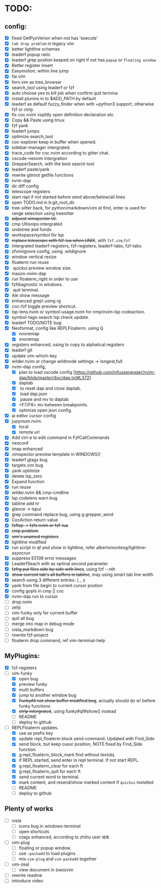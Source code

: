 # TODO:
## config:
- [x] fixed GetPyxVerion when not has 'execute'
- [x] `tab drop problem` in legacy vim
- [x] better lightline schemes
- [x] leaderf popup ratio
- [x] leaderf grep postion keeped on right if not has `popup` or `floating window`
- [x] Better register insert
- [x] Easymotion, within line jump
- [x] far.vim
- [x] fern.vim as tree_browser
- [x] search_tool using leaderf or fzf
- [x] auto choose yes to kill job when confirm quit termina
- [x] install plunins in to $ADD_PATH by default
- [x] leaderf as default fuzzy_finder when with +python3 support, otherwise fzf or ctrlp
- [x] fix coc.nvim vsplitly open definition declaration etc.
- [x] Copy && Paste using tmux
- [x] fzf yank
- [x] leaderf jumps
- [x] optimize search_tool
- [x] coc-explorer keep in buffer when opened.
- [x] sidebar-manager intergrated.
- [x] trace_code for coc.nvim according to gitter chat.
- [x] vscode-neovim intergration
- [x] GrepperSearch, with the best search tool
- [x] leaderf paste/yank
- [x] rewrite gitroot getfile functions
- [x] nvim-dap
- [x] dir diff config
- [x] telescope registers
- [x] start repl if not started before send above/below/all lines
- [x] open TODO.md in b:git_root_dir
- [x] tree-sitter back, for python/markdown/vim at first, enter is used for range selection using treesitter
- [x] ~~adjuest vimspector UI.~~
- [x] cmp Ultisnips intergrated
- [x] undotree and fundo
- [x] workspace/symbol for lsp
- [x] ~~replace telescope with fzf-lua when UNIX~~, with `fzf.vim`,`fzf`
- [x] Intergrated leaderf-registers, fzf-registers, leaderf-tabs, fzf-tabs
- [x] zfvimignore config, using .wildignore
- [x] window vertical resize
- [x] floaterm run reuse
- [x] <C-h> quickui preview window size.
- [x] mason-nvim-dap
- [x] run floaterm_right in order to use <M-->
- [x] fzfdiagnostic in windows.
- [x] <M-Q> quit terminal.
- [x] Ale show message
- [x] enhanced grep! using rg
- [x] coc-fzf toggle preview shortcut.
- [x] lsp-lens.nvim or symbol-usage.nvim for cmp/nvim-lsp codeaction.
- [x] symbol-tags-search lsp check update.
- [x] leaderf TODO/NOTE bug
- [x] Neoformat, config like REPLFloaterm. using Q
  - [x] nnoremap
  - [x] xnoremap
- [x] registers enhanced, using <M-y> to copy to alphatical registers
- [x] leaderf git
- [x] update vim-which-key
- [x] wilder.nvim or change wildmode settings -> longest,full
- [x] nvim-dap conifg,
  - [x] plan to load vscode config [https://github.com/mfussenegger/nvim-dap/blob/master/doc/dap.txt#L372]
  - [x] daptab
  - [x] <F3> to reset dap and close daptab.
  - [x] <F5> load dap.json
  - [x] <F6> pause and mv to daptab
  - [x] <F7/F8> mv between breakpoints.
  - [x] optimize open json config.
- [x] ai editor cursor config
- [x] jupynium.nvim.
  - [x] local
  - [x] remote url
- [x] Add ctrl-e to edit command in FzfCallCommands
- [x] neoconf
- [x] imap <C-f> enhanced
- [x] vimspector preview template in WINDOWS()
- [x] leaderf gtags bug
- [x] targets.vim bug
- [x] yank optimize
- [x] delete lsp_zero
- [x] Expand function
- [x] run reuse
- [x] wilder.nvim && cmp-cmdline
- [x] lsp codelens warn bug
- [x] tabline add nr
- [x] glance -> lspui
- [x] grep command replace bug, using g:grepper_word
- [x] CocAction return value
- [x] ~~fzflsp -> fzfx.nvim or fzf-lua~~
- [x] ~~cmp <C-n><C-p> problem~~
- [x] ~~vim's unamed registers~~
- [x] lightline modified
- [x] run script in qf and show in lightline, refer albertomontesg/lightline-asyncrun
- [x] suppress <C-c> E5108 error messages
- [x] LeaderfSeach with as optinal second parameter
- [x] ~~fzfrg put files side by side with lines~~, using fzf --nth
- [x] ~~show current tab's all buffers in tabline~~, may using smart tab line width
- [x] search using 3 different entries: <leader>/, <c-f>, s
- [x] yank from file begin to current cursor postion
- [x] config gopls in cmp || coc
- [x] nvim-dap run to cursor 
- [ ] drop.nvim
- [ ] zeliji
- [ ] vim-funky only for current buffer
- [ ] quit all bug
- [ ] merge <M-m> into <M-d> map in debug mode
- [ ] vista_markdown bug
- [ ] rewrite fzf-project
- [ ] floaterm drop command, ref vim-terminal-help
## MyPlugins:
- [x] fzf-registers
- [ ] vim-funky
  - [x] open bug
  - [x] preview funky
  - [x] multi buffers
  - [x] jump to another window bug
  - [x] ~~FunkyAll not show buffer modified bug~~, actually should do w! before funky functions
  - [x] ~~ctrlp intergrated~~, using funky#qf#show() instead
  - [ ] README
  - [ ] deploy to github
- [ ] REPLFloaterm updates.
  - [x] use <M-e> as prefix key
  - [x] update repl_floaterm block send command. Updated with Find_Side
  - [x] send block, but keep cusor position, NOTE:fixed by Find_Side function
  - [x] g:repl_floaterm_block_mark find without textobj.
  - [x] if REPL started, send enter in repl terminal. If not start REPL.
  - [x] g:repl_floaterm_clear for each ft
  - [x] g:repl_floaterm_quit for each ft
  - [x] send current word to terminal.
  - [x] mark content, and resend/show marked content if `quickui` installed
  - [ ] README
  - [ ] deploy to github
## Plenty of works
- [ ] vista
  - [ ] icons bug in windows-terminal
  - [ ] open shortcuts
  - [ ] ctags enhanced, according to zhihu user `成隽`
- [ ] vim-plug
  - [ ] floating or popup window.
  - [ ] use `:packadd` to load plugins
  - [ ] mix `vim-plug` and `vim-packadd` together
- [ ] vim-zeal
  - [ ] view document in (neo)vim
- [ ] rewrite readme
- [ ] introduce video
